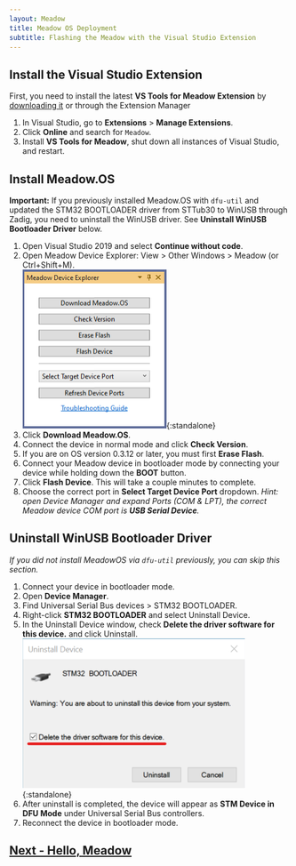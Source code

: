 ```yaml
---
layout: Meadow
title: Meadow OS Deployment
subtitle: Flashing the Meadow with the Visual Studio Extension
---
```


## Install the Visual Studio Extension

First, you need to install the latest **VS Tools for Meadow Extension** by [downloading it](https://marketplace.visualstudio.com/items?itemName=WildernessLabs.vsmeadow01) or through the Extension Manager

1. In Visual Studio, go to **Extensions** > **Manage Extensions**.
1. Click **Online** and search for `Meadow`.
1. Install **VS Tools for Meadow**, shut down all instances of Visual Studio, and restart.

## Install Meadow.OS

**Important:** If you previously installed Meadow.OS with `dfu-util` and updated the STM32 BOOTLOADER driver from STTub30 to WinUSB through Zadig, you need to uninstall the WinUSB driver. See **Uninstall WinUSB Bootloader Driver** below.

1. Open Visual Studio 2019 and select **Continue without code**.
1. Open Meadow Device Explorer: View > Other Windows > Meadow (or Ctrl+Shift+M).  
![Meadow Device Explorer](explorer.png){:standalone}
1. Click **Download Meadow.OS**.
1. Connect the device in normal mode and click **Check Version**.
1. If you are on OS version 0.3.12 or later, you must first **Erase Flash**.
1. Connect your Meadow device in bootloader mode by connecting your device while holding down the **BOOT** button.
1. Click **Flash Device**. This will take a couple minutes to complete.
1. Choose the correct port in **Select Target Device Port** dropdown. *Hint: open Device Manager and expand Ports (COM & LPT), the correct Meadow device COM port is **USB Serial Device**.*

## Uninstall WinUSB Bootloader Driver

*If you did not install MeadowOS via `dfu-util` previously, you can skip this section.*

1. Connect your device in bootloader mode.
1. Open **Device Manager**.
1. Find Universal Serial Bus devices > STM32 BOOTLOADER.
1. Right-click **STM32 BOOTLOADER** and select Uninstall Device.
1. In the Uninstall Device window, check **Delete the driver software for this device.** and click Uninstall.  
![Driver Uninstall](driver_uninstall.png){:standalone}
1. After uninstall is completed, the device will appear as **STM Device in DFU Mode** under Universal Serial Bus controllers.
1. Reconnect the device in bootloader mode.

## [Next - Hello, Meadow](/Meadow/Getting_Started/Hello_World/)
